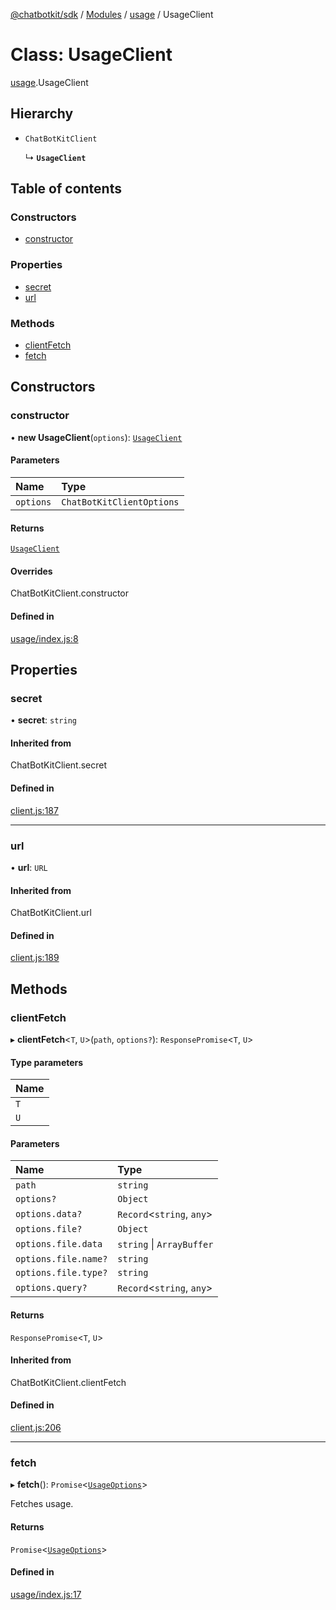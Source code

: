 [@chatbotkit/sdk](../README.md) / [Modules](../modules.md) / [usage](../modules/usage.md) / UsageClient

# Class: UsageClient

[usage](../modules/usage.md).UsageClient

## Hierarchy

- `ChatBotKitClient`

  ↳ **`UsageClient`**

## Table of contents

### Constructors

- [constructor](usage.UsageClient.md#constructor)

### Properties

- [secret](usage.UsageClient.md#secret)
- [url](usage.UsageClient.md#url)

### Methods

- [clientFetch](usage.UsageClient.md#clientfetch)
- [fetch](usage.UsageClient.md#fetch)

## Constructors

### constructor

• **new UsageClient**(`options`): [`UsageClient`](usage.UsageClient.md)

#### Parameters

| Name | Type |
| :------ | :------ |
| `options` | `ChatBotKitClientOptions` |

#### Returns

[`UsageClient`](usage.UsageClient.md)

#### Overrides

ChatBotKitClient.constructor

#### Defined in

[usage/index.js:8](https://github.com/chatbotkit/node-sdk/blob/b5ebcd8/packages/sdk/src/usage/index.js#L8)

## Properties

### secret

• **secret**: `string`

#### Inherited from

ChatBotKitClient.secret

#### Defined in

[client.js:187](https://github.com/chatbotkit/node-sdk/blob/b5ebcd8/packages/sdk/src/client.js#L187)

___

### url

• **url**: `URL`

#### Inherited from

ChatBotKitClient.url

#### Defined in

[client.js:189](https://github.com/chatbotkit/node-sdk/blob/b5ebcd8/packages/sdk/src/client.js#L189)

## Methods

### clientFetch

▸ **clientFetch**\<`T`, `U`\>(`path`, `options?`): `ResponsePromise`\<`T`, `U`\>

#### Type parameters

| Name |
| :------ |
| `T` |
| `U` |

#### Parameters

| Name | Type |
| :------ | :------ |
| `path` | `string` |
| `options?` | `Object` |
| `options.data?` | `Record`\<`string`, `any`\> |
| `options.file?` | `Object` |
| `options.file.data` | `string` \| `ArrayBuffer` |
| `options.file.name?` | `string` |
| `options.file.type?` | `string` |
| `options.query?` | `Record`\<`string`, `any`\> |

#### Returns

`ResponsePromise`\<`T`, `U`\>

#### Inherited from

ChatBotKitClient.clientFetch

#### Defined in

[client.js:206](https://github.com/chatbotkit/node-sdk/blob/b5ebcd8/packages/sdk/src/client.js#L206)

___

### fetch

▸ **fetch**(): `Promise`\<[`UsageOptions`](../modules/usage_v1.md#usageoptions)\>

Fetches usage.

#### Returns

`Promise`\<[`UsageOptions`](../modules/usage_v1.md#usageoptions)\>

#### Defined in

[usage/index.js:17](https://github.com/chatbotkit/node-sdk/blob/b5ebcd8/packages/sdk/src/usage/index.js#L17)
